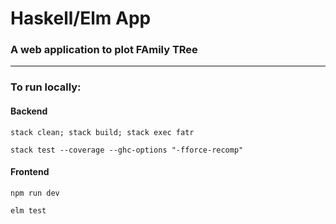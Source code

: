 # Haskell/Elm App 
### A web application to plot FAmily TRee


---

### To run locally:
#### Backend

`stack clean; stack build; stack exec fatr`

`stack test --coverage --ghc-options "-fforce-recomp"`


#### Frontend

`npm run dev`

`elm test`
